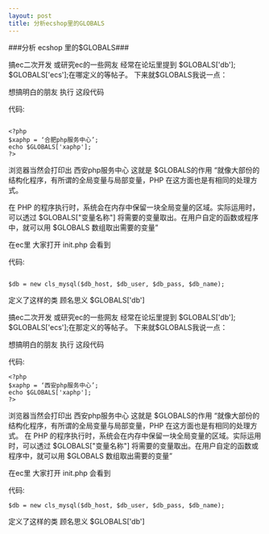 ```yaml
---
layout: post
title: 分析ecshop里的GLOBALS
---
```

###分析 ecshop 里的$GLOBALS###
<p>搞ec二次开发 或研究ec的一些网友 经常在论坛里提到 $GLOBALS['db']; $GLOBALS['ecs'];在哪定义的等帖子。 下来就$GLOBALS我说一点：</p>
<p>想搞明白的朋友 执行 这段代码</p>
代码:
<pre><code>
&lt;?php
$xaphp = ‘合肥php服务中心’;
echo $GLOBALS['xaphp'];
?&gt;
</code></pre>
<p>浏览器当然会打印出  西安php服务中心  这就是 $GLOBALS的作用  “就像大部份的结构化程序，有所谓的全局变量与局部变量，PHP  在这方面也是有相同的处理方式。</p>

<p>在  PHP  的程序执行时，系统会在内存中保留一块全局变量的区域。实际运用时，可以透过  $GLOBALS["变量名称"]  将需要的变量取出。在用户自定的函数或程序中，就可以用  $GLOBALS  数组取出需要的变量”</p>
<p>在ec里 大家打开 init.php 会看到</p>
代码:
<pre><code>
$db = new cls_mysql($db_host, $db_user, $db_pass, $db_name);
</code></pre>
<p>定义了这样的类  顾名思义 $GLOBALS['db']</p>
<p>搞ec二次开发 或研究ec的一些网友 经常在论坛里提到 $GLOBALS['db']; $GLOBALS['ecs'];在那定义的等帖子。 下来就$GLOBALS我说一点：</p>
<p>想搞明白的朋友 执行 这段代码</p>
代码:
<pre><code>&lt;?php
$xaphp = ‘西安php服务中心’;
echo $GLOBALS['xaphp'];
?&gt;
</code></pre>
<p>浏览器当然会打印出  西安php服务中心  这就是 $GLOBALS的作用  “就像大部份的结构化程序，有所谓的全局变量与局部变量，PHP  在这方面也是有相同的处理方式。  在  PHP  的程序执行时，系统会在内存中保留一块全局变量的区域。实际运用时，可以透过  $GLOBALS["变量名称"]  将需要的变量取出。在用户自定的函数或程序中，就可以用  $GLOBALS  数组取出需要的变量”</p>
<p>在ec里 大家打开 init.php 会看到</p>
代码:
<pre><code>$db = new cls_mysql($db_host, $db_user, $db_pass, $db_name);</code></pre>
<p>定义了这样的类  顾名思义 $GLOBALS['db']</p>
